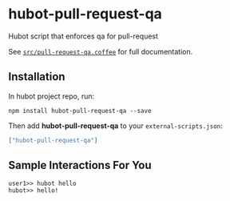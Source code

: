# hubot-pull-request-qa

Hubot script that enforces qa for pull-request

See [`src/pull-request-qa.coffee`](src/pull-request-qa.coffee) for full documentation.

## Installation

In hubot project repo, run:

`npm install hubot-pull-request-qa --save`

Then add **hubot-pull-request-qa** to your `external-scripts.json`:

```json
["hubot-pull-request-qa"]
```

## Sample Interactions For You

```
user1>> hubot hello
hubot>> hello!
```
